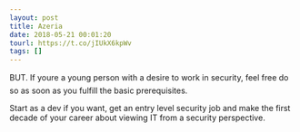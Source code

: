 ```yaml
---
layout: post
title: Azeria
date: 2018-05-21 00:01:20
tourl: https://t.co/jIUkX6kpWv
tags: []
---
```

BUT. If youre a young person with a desire to work in security, feel free do so as soon as you fulfill the basic prerequisites.

Start as a dev if you want, get an entry level security job and make the first decade of your career about viewing IT from a security perspective.